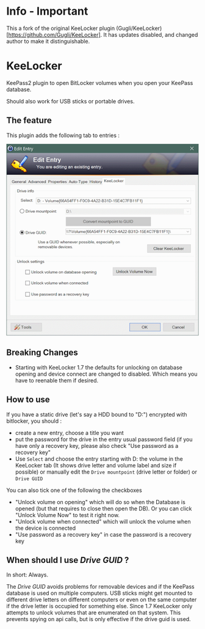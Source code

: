 # Info - Important

This a fork of the original KeeLocker plugin (Gugli/KeeLocker)[https://github.com/Gugli/KeeLocker].
It has updates disabled, and changed author to make it distinguishable.


# KeeLocker
KeePass2 plugin to open BitLocker volumes when you open your KeePass database.

Should also work for USB sticks or portable drives.

## The feature

This plugin adds the following tab to entries :

![Select Drive by MountPoint or GUID, and whether you want the drive to open automatically](KeeLockerSettings.png)

## Breaking Changes

- Starting with KeeLocker 1.7 the defaults for unlocking on database opening and device connect are changed to disabled. Which means you have to reenable them if desired.

## How to use

If you have a static drive (let's say a HDD bound to "D:") encrypted with bitlocker, you should :

  -  create a new entry, choose a title you want
  -  put the password for the drive in the entry usual password field (if you have only a recovery key, please also check "Use password as a recovery key"
  -  Use `Select` and choose the entry starting with D: the volume in the KeeLocker tab (It shows drive letter and volume label and size if possible) or manually edit the `Drive mountpoint` (drive letter or folder) or `Drive GUID`
  
You can also tick one of the following the checkboxes
  
  - "Unlock volume on opening" which will do so when the Database is opened (but that requires to close then open the DB). Or you can click "Unlock Volume Now" to test it right now.
  - "Unlock volume when connected" which will unlock the volume when the device is connected 
  - "Use password as a recovery key" in case the password is a recovery key

## When should I use *Drive GUID* ?

In short: Always.

The *Drive GUID* avoids problems for removable devices and if the KeePass database is used on multiple computers.
USB sticks might get mounted to different drive letters on different computers or even on the same computer if the drive letter is occupied for something else.
Since 1.7 KeeLocker only attempts to unlock volumes that are enumerated on that system. This prevents spying on api calls, but is only effective if the drive guid is used.
